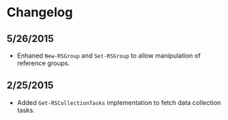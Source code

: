 # Changelog

## 5/26/2015
- Enhaned `New-RSGroup` and `Set-RSGroup` to allow manipulation of reference groups.

## 2/25/2015
- Added `Get-RSCollectionTasks` implementation to fetch data collection tasks.